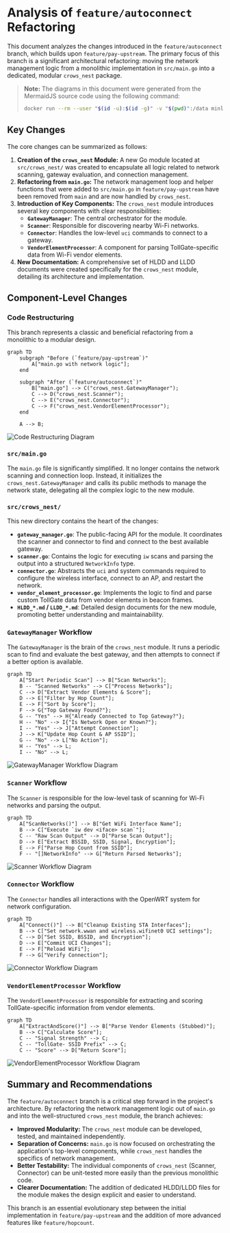 # Analysis of `feature/autoconnect` Refactoring

This document analyzes the changes introduced in the `feature/autoconnect` branch, which builds upon `feature/pay-upstream`. The primary focus of this branch is a significant architectural refactoring: moving the network management logic from a monolithic implementation in `src/main.go` into a dedicated, modular `crows_nest` package.

> **Note:** The diagrams in this document were generated from the MermaidJS source code using the following command:
> ```bash
> docker run --rm --user "$(id -u):$(id -g)" -v "$(pwd)":/data minlag/mermaid-cli -i /data/docs/refactoring/autoconnect_analysis.md -o /data/docs/refactoring/images/autoconnect_analysis/diagram.pdf
> ```

## Key Changes

The core changes can be summarized as follows:

1.  **Creation of the `crows_nest` Module:** A new Go module located at `src/crows_nest/` was created to encapsulate all logic related to network scanning, gateway evaluation, and connection management.
2.  **Refactoring from `main.go`:** The network management loop and helper functions that were added to `src/main.go` in `feature/pay-upstream` have been removed from `main` and are now handled by `crows_nest`.
3.  **Introduction of Key Components:** The `crows_nest` module introduces several key components with clear responsibilities:
    *   **`GatewayManager`**: The central orchestrator for the module.
    *   **`Scanner`**: Responsible for discovering nearby Wi-Fi networks.
    *   **`Connector`**: Handles the low-level `uci` commands to connect to a gateway.
    *   **`VendorElementProcessor`**: A component for parsing TollGate-specific data from Wi-Fi vendor elements.
4.  **New Documentation:** A comprehensive set of HLDD and LLDD documents were created specifically for the `crows_nest` module, detailing its architecture and implementation.

## Component-Level Changes

### Code Restructuring

This branch represents a classic and beneficial refactoring from a monolithic to a modular design.

```mermaid
graph TD
    subgraph "Before (`feature/pay-upstream`)"
        A["main.go with network logic"];
    end

    subgraph "After (`feature/autoconnect`)"
        B["main.go"] --> C("crows_nest.GatewayManager");
        C --> D("crows_nest.Scanner");
        C --> E("crows_nest.Connector");
        C --> F("crows_nest.VendorElementProcessor");
    end

    A --> B;
```
<img src="../images/autoconnect_analysis/diagram-1.svg" alt="Code Restructuring Diagram" />

### `src/main.go`

The `main.go` file is significantly simplified. It no longer contains the network scanning and connection loop. Instead, it initializes the `crows_nest.GatewayManager` and calls its public methods to manage the network state, delegating all the complex logic to the new module.

### `src/crows_nest/`

This new directory contains the heart of the changes:

*   **`gateway_manager.go`**: The public-facing API for the module. It coordinates the scanner and connector to find and connect to the best available gateway.
*   **`scanner.go`**: Contains the logic for executing `iw` scans and parsing the output into a structured `NetworkInfo` type.
*   **`connector.go`**: Abstracts the `uci` and system commands required to configure the wireless interface, connect to an AP, and restart the network.
*   **`vendor_element_processor.go`**: Implements the logic to find and parse custom TollGate data from vendor elements in beacon frames.
*   **`HLDD_*.md` / `LLDD_*.md`**: Detailed design documents for the new module, promoting better understanding and maintainability.

### `GatewayManager` Workflow

The `GatewayManager` is the brain of the `crows_nest` module. It runs a periodic scan to find and evaluate the best gateway, and then attempts to connect if a better option is available.

```mermaid
graph TD
    A["Start Periodic Scan"] --> B["Scan Networks"];
    B -- "Scanned Networks" --> C["Process Networks"];
    C --> D["Extract Vendor Elements & Score"];
    D --> E["Filter by Hop Count"];
    E --> F["Sort by Score"];
    F --> G{"Top Gateway Found?"};
    G -- "Yes" --> H{"Already Connected to Top Gateway?"};
    H -- "No" --> I{"Is Network Open or Known?"};
    I -- "Yes" --> J["Attempt Connection"];
    J --> K["Update Hop Count & AP SSID"];
    G -- "No" --> L["No Action"];
    H -- "Yes" --> L;
    I -- "No" --> L;
```
<img src="../images/autoconnect_analysis/diagram-2.svg" alt="GatewayManager Workflow Diagram" />

### `Scanner` Workflow

The `Scanner` is responsible for the low-level task of scanning for Wi-Fi networks and parsing the output.

```mermaid
graph TD
    A["ScanNetworks()"] --> B["Get WiFi Interface Name"];
    B --> C["Execute `iw dev <iface> scan`"];
    C -- "Raw Scan Output" --> D["Parse Scan Output"];
    D --> E["Extract BSSID, SSID, Signal, Encryption"];
    E --> F["Parse Hop Count from SSID"];
    F -- "[]NetworkInfo" --> G["Return Parsed Networks"];
```
<img src="../images/autoconnect_analysis/diagram-3.svg" alt="Scanner Workflow Diagram" />

### `Connector` Workflow

The `Connector` handles all interactions with the OpenWRT system for network configuration.

```mermaid
graph TD
    A["Connect()"] --> B["Cleanup Existing STA Interfaces"];
    B --> C["Set network.wwan and wireless.wifinet0 UCI settings"];
    C --> D["Set SSID, BSSID, and Encryption"];
    D --> E["Commit UCI Changes"];
    E --> F["Reload WiFi"];
    F --> G["Verify Connection"];
```
<img src="../images/autoconnect_analysis/diagram-4.svg" alt="Connector Workflow Diagram" />

### `VendorElementProcessor` Workflow

The `VendorElementProcessor` is responsible for extracting and scoring TollGate-specific information from vendor elements.

```mermaid
graph TD
    A["ExtractAndScore()"] --> B["Parse Vendor Elements (Stubbed)"];
    B --> C["Calculate Score"];
    C -- "Signal Strength" --> C;
    C -- "TollGate- SSID Prefix" --> C;
    C -- "Score" --> D["Return Score"];
```
<img src="../images/autoconnect_analysis/diagram-5.svg" alt="VendorElementProcessor Workflow Diagram" />

## Summary and Recommendations

The `feature/autoconnect` branch is a critical step forward in the project's architecture. By refactoring the network management logic out of `main.go` and into the well-structured `crows_nest` module, the branch achieves:

*   **Improved Modularity:** The `crows_nest` module can be developed, tested, and maintained independently.
*   **Separation of Concerns:** `main.go` is now focused on orchestrating the application's top-level components, while `crows_nest` handles the specifics of network management.
*   **Better Testability:** The individual components of `crows_nest` (Scanner, Connector) can be unit-tested more easily than the previous monolithic code.
*   **Clearer Documentation:** The addition of dedicated HLDD/LLDD files for the module makes the design explicit and easier to understand.

This branch is an essential evolutionary step between the initial implementation in `feature/pay-upstream` and the addition of more advanced features like `feature/hopcount`.